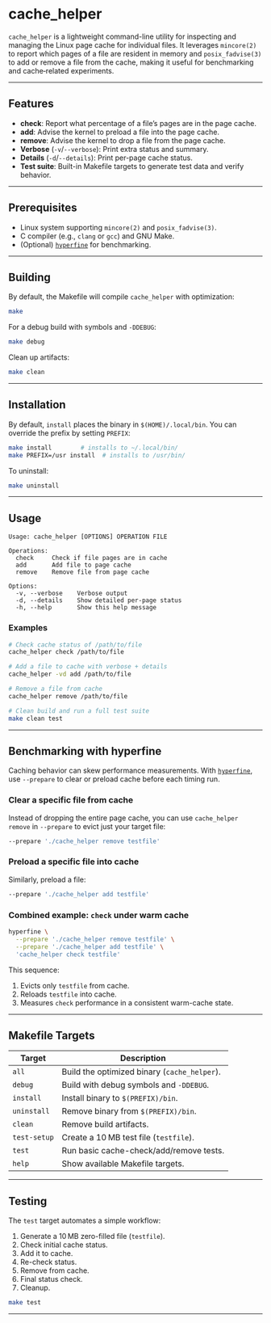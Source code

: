 # cache_helper

`cache_helper` is a lightweight command-line utility for inspecting and managing the Linux page cache for individual files. It leverages `mincore(2)` to report which pages of a file are resident in memory and `posix_fadvise(3)` to add or remove a file from the cache, making it useful for benchmarking and cache‐related experiments.

---

## Features

* **check**: Report what percentage of a file’s pages are in the page cache.
* **add**: Advise the kernel to preload a file into the page cache.
* **remove**: Advise the kernel to drop a file from the page cache.
* **Verbose** (`-v`/`--verbose`): Print extra status and summary.
* **Details** (`-d`/`--details`): Print per-page cache status.
* **Test suite**: Built-in Makefile targets to generate test data and verify behavior.

---

## Prerequisites

* Linux system supporting `mincore(2)` and `posix_fadvise(3)`.
* C compiler (e.g., `clang` or `gcc`) and GNU Make.
* (Optional) [`hyperfine`](https://github.com/sharkdp/hyperfine) for benchmarking.

---

## Building

By default, the Makefile will compile `cache_helper` with optimization:

```bash
make
```

For a debug build with symbols and `-DDEBUG`:

```bash
make debug
```

Clean up artifacts:

```bash
make clean
```

---

## Installation

By default, `install` places the binary in `$(HOME)/.local/bin`. You can override the prefix by setting `PREFIX`:

```bash
make install        # installs to ~/.local/bin/
make PREFIX=/usr install  # installs to /usr/bin/
```

To uninstall:

```bash
make uninstall
```

---

## Usage

```text
Usage: cache_helper [OPTIONS] OPERATION FILE

Operations:
  check     Check if file pages are in cache
  add       Add file to page cache
  remove    Remove file from page cache

Options:
  -v, --verbose    Verbose output
  -d, --details    Show detailed per-page status
  -h, --help       Show this help message
```

### Examples

```bash
# Check cache status of /path/to/file
cache_helper check /path/to/file

# Add a file to cache with verbose + details
cache_helper -vd add /path/to/file

# Remove a file from cache
cache_helper remove /path/to/file

# Clean build and run a full test suite
make clean test
```

---

## Benchmarking with hyperfine

Caching behavior can skew performance measurements. With [`hyperfine`](https://github.com/sharkdp/hyperfine), use `--prepare` to clear or preload cache before each timing run.

### Clear a specific file from cache

Instead of dropping the entire page cache, you can use `cache_helper remove` in `--prepare` to evict just your target file:

```bash
--prepare './cache_helper remove testfile'
```

### Preload a specific file into cache

Similarly, preload a file:

```bash
--prepare './cache_helper add testfile'
```

### Combined example: `check` under warm cache

```bash
hyperfine \
  --prepare './cache_helper remove testfile' \
  --prepare './cache_helper add testfile' \
  'cache_helper check testfile'
```

This sequence:

1. Evicts only `testfile` from cache.
2. Reloads `testfile` into cache.
3. Measures `check` performance in a consistent warm-cache state.

---

## Makefile Targets

| Target       | Description                                  |
| ------------ | -------------------------------------------- |
| `all`        | Build the optimized binary (`cache_helper`). |
| `debug`      | Build with debug symbols and `-DDEBUG`.      |
| `install`    | Install binary to `$(PREFIX)/bin`.           |
| `uninstall`  | Remove binary from `$(PREFIX)/bin`.          |
| `clean`      | Remove build artifacts.                      |
| `test-setup` | Create a 10 MB test file (`testfile`).       |
| `test`       | Run basic cache-check/add/remove tests.      |
| `help`       | Show available Makefile targets.             |

---

## Testing

The `test` target automates a simple workflow:

1. Generate a 10 MB zero-filled file (`testfile`).
2. Check initial cache status.
3. Add it to cache.
4. Re-check status.
5. Remove from cache.
6. Final status check.
7. Cleanup.

```bash
make test
```

---
